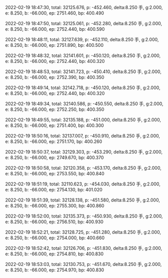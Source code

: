 2022-02-19 18:47:30, total: 32125.676, p: -452.460, delta:8.250 手, g:2.000, e: 8.250, b: -66.000, ep: 2751.460, bp: 400.490

2022-02-19 18:47:50, total: 32125.061, p: -452.280, delta:8.250 手, g:2.000, e: 8.250, b: -66.000, ep: 2752.440, bp: 400.590

2022-02-19 18:48:11, total: 32127.639, p: -452.110, delta:8.250 手, g:2.000, e: 8.250, b: -66.000, ep: 2751.890, bp: 400.500

2022-02-19 18:48:32, total: 32141.601, p: -450.120, delta:8.250 手, g:2.000, e: 8.250, b: -66.000, ep: 2752.440, bp: 400.320

2022-02-19 18:48:53, total: 32141.723, p: -450.410, delta:8.250 手, g:2.000, e: 8.250, b: -66.000, ep: 2752.390, bp: 400.350

2022-02-19 18:49:14, total: 32142.718, p: -450.120, delta:8.250 手, g:2.000, e: 8.250, b: -66.000, ep: 2752.440, bp: 400.320

2022-02-19 18:49:34, total: 32140.586, p: -450.550, delta:8.250 手, g:2.000, e: 8.250, b: -66.000, ep: 2752.250, bp: 400.350

2022-02-19 18:49:55, total: 32135.188, p: -451.000, delta:8.250 手, g:2.000, e: 8.250, b: -66.000, ep: 2751.400, bp: 400.300

2022-02-19 18:50:16, total: 32137.007, p: -450.910, delta:8.250 手, g:2.000, e: 8.250, b: -66.000, ep: 2751.170, bp: 400.260

2022-02-19 18:50:37, total: 32129.303, p: -453.290, delta:8.250 手, g:2.000, e: 8.250, b: -66.000, ep: 2749.670, bp: 400.370

2022-02-19 18:50:58, total: 32120.358, p: -453.170, delta:8.250 手, g:2.000, e: 8.250, b: -66.000, ep: 2753.550, bp: 400.840

2022-02-19 18:51:19, total: 32110.623, p: -454.030, delta:8.250 手, g:2.000, e: 8.250, b: -66.000, ep: 2754.130, bp: 401.020

2022-02-19 18:51:39, total: 32128.138, p: -451.580, delta:8.250 手, g:2.000, e: 8.250, b: -66.000, ep: 2755.300, bp: 400.860

2022-02-19 18:52:00, total: 32135.373, p: -450.930, delta:8.250 手, g:2.000, e: 8.250, b: -66.000, ep: 2756.510, bp: 400.930

2022-02-19 18:52:21, total: 32128.725, p: -451.280, delta:8.250 手, g:2.000, e: 8.250, b: -66.000, ep: 2754.000, bp: 400.660

2022-02-19 18:52:42, total: 32126.706, p: -451.830, delta:8.250 手, g:2.000, e: 8.250, b: -66.000, ep: 2754.810, bp: 400.830

2022-02-19 18:53:03, total: 32130.753, p: -451.670, delta:8.250 手, g:2.000, e: 8.250, b: -66.000, ep: 2754.970, bp: 400.830